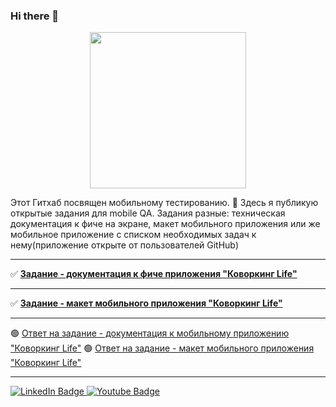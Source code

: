 ### Hi there 👋

<div id="header" align="center">
  <img src="https://media.giphy.com/media/5xYi3s3qSpEGlPQkAv/giphy.gif" width="250"/>
</div>

Этот Гитхаб посвящен мобильному тестированию. 📱
Здесь я публикую открытые задания для mobile QA. Задания разные: техническая документация к фиче на экране, макет мобильного приложения или же мобильное приложение с списком необходимых задач к нему(приложение открыте от пользователей GitHub)
____
:white_check_mark: [**Задание - документация к фиче приложения "Коворкинг Life"**](https://github.com/Vladislav-Mobile/Tasks/blob/main/%D0%9F%D1%83%D0%B1%D0%BB%D0%B8%D1%87%D0%BD%D0%BE%D0%B5%20%D0%B7%D0%B0%D0%B4%D0%B0%D0%BD%D0%B8%D0%B5%20-%20%D0%B4%D0%BE%D0%BA%D1%83%D0%BC%D0%B5%D0%BD%D1%82%D0%B0%D1%86%D0%B8%D1%8F%20%D0%BA%20%D0%BF%D1%80%D0%BE%D0%B5%D0%BA%D1%82%D1%83%20%D0%BF%D1%80%D0%B8%D0%BB%D0%BE%D0%B6%D0%B5%D0%BD%D0%B8%D1%8F%20%D0%B0%D1%80%D0%B5%D0%BD%D0%B4%D1%8B%20%D0%BA%D0%BE%D0%B2%D0%BE%D1%80%D0%BA%D0%B8%D0%BD%D0%B3%D0%BE%D0%B2%20_%D0%9A%D0%BE%D0%B2%D0%BE%D1%80%D0%B3%D0%BA%D0%B8%D0%BD%D0%B3%20Life_.pdf)
____
:white_check_mark: [**Задание - макет мобильного приложения "Коворкинг Life"**](https://github.com/Vladislav-Mobile/Tasks/blob/main/%D0%9F%D1%83%D0%B1%D0%BB%D0%B8%D1%87%D0%BD%D0%BE%D0%B5%20%D0%B7%D0%B0%D0%B4%D0%B0%D0%BD%D0%B8%D0%B5%20-%20%D0%BC%D0%B0%D0%BA%D0%B5%D1%82%20%D0%BA%20%D0%BF%D1%80%D0%BE%D0%B5%D0%BA%D1%82%D1%83%20%D0%BF%D1%80%D0%B8%D0%BB%D0%BE%D0%B6%D0%B5%D0%BD%D0%B8%D1%8F%20%D0%B0%D1%80%D0%B5%D0%BD%D0%B4%D1%8B%20%D0%BA%D0%BE%D0%B2%D0%BE%D1%80%D0%BA%D0%B8%D0%BD%D0%B3%D0%BE%D0%B2%20_%D0%9A%D0%BE%D0%B2%D0%BE%D1%80%D0%B3%D0%BA%D0%B8%D0%BD%D0%B3%20Life_.pdf)
____
:green_circle: [Ответ на задание - документация к мобильному приложению "Коворкинг Life"](https://github.com/Vladislav-Mobile/Answers/blob/main/%D0%9E%D1%82%D0%B2%D0%B5%D1%82%D1%8B%20%D0%BA%20%D0%BF%D1%83%D0%B1%D0%BB%D0%B8%D1%87%D0%BD%D0%BE%D0%BC%D1%83%20%D0%B7%D0%B0%D0%B4%D0%B0%D0%BD%D0%B8%D1%8E%20-%20%D0%B4%D0%BE%D0%BA%D1%83%D0%BC%D0%B5%D0%BD%D1%82%D0%B0%D1%86%D0%B8%D1%8F%20%D0%BA%20%D0%BF%D1%80%D0%BE%D0%B5%D0%BA%D1%82%D1%83%20%D0%BF%D1%80%D0%B8%D0%BB%D0%BE%D0%B6%D0%B5%D0%BD%D0%B8%D1%8F%20%D0%B0%D1%80%D0%B5%D0%BD%D0%B4%D1%8B%20%D0%BA%D0%BE%D0%B2%D0%BE%D1%80%D0%BA%D0%B8%D0%BD%D0%B3%D0%BE%D0%B2%20_%D0%9A%D0%BE%D0%B2%D0%BE%D1%80%D0%B3%D0%BA%D0%B8%D0%BD%D0%B3%20Life_%D0%BC%D0%B5%D0%BD%D1%82.pdf)
:green_circle: [Ответ на задание - макет мобильного приложения "Коворкинг Life"](https://github.com/Vladislav-Mobile/answers/blob/main/%D0%9E%D1%82%D0%B2%D0%B5%D1%82%20%D0%BA%20%D0%BF%D1%83%D0%B1%D0%BB%D0%B8%D1%87%D0%BD%D0%BE%D0%BC%D1%83%20%D0%B7%D0%B0%D0%B4%D0%B0%D0%BD%D0%B8%D1%8E%20-%20%D0%BC%D0%B0%D0%BA%D0%B5%D1%82%20%D0%BA%20%D0%BF%D1%80%D0%BE%D0%B5%D0%BA%D1%82%D1%83%20%D0%BF%D1%80%D0%B8%D0%BB%D0%BE%D0%B6%D0%B5%D0%BD%D0%B8%D1%8F%20%D0%B0%D1%80%D0%B5%D0%BD%D0%B4%D1%8B%20%D0%BA%D0%BE%D0%B2%D0%BE%D1%80%D0%BA%D0%B8%D0%BD%D0%B3%D0%BE%D0%B2%20_%D0%9A%D0%BE%D0%B2%D0%BE%D1%80%D0%B3%D0%BA%D0%B8%D0%BD%D0%B3%20Life_.pdf)

____
<div>
<img src="https://komarev.com/ghpvc/?username=vladislav-mobile&style=flat-square&color=green" alt=""/>

</div>

<div id="badges">
  <a href="https://www.linkedin.com/in/vladislav-kazachek/">
    <img src="https://img.shields.io/badge/LinkedIn-blue?style=for-the-badge&logo=linkedin&logoColor=white" alt="LinkedIn Badge"/>
  </a>
  <a href="https://www.youtube.com/channel/UCGPAzjQgM5EyU53X_hZdaSA">
    <img src="https://img.shields.io/badge/YouTube-red?style=for-the-badge&logo=youtube&logoColor=white" alt="Youtube Badge"/>
  </a>
</div>

<!--
**Vladislav-Mobile/Vladislav-Mobile** is a ✨ _special_ ✨ repository because its `README.md` (this file) appears on your GitHub profile.

Here are some ideas to get you started:

- 🔭 I’m currently working on ...
- 🌱 I’m currently learning ...
- 👯 I’m looking to collaborate on ...
- 🤔 I’m looking for help with ...
- 💬 Ask me about ...
- 📫 How to reach me: ...
- 😄 Pronouns: ...
- ⚡ Fun fact: ...
-->
